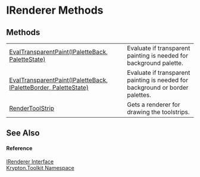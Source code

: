# IRenderer Methods




## Methods
<table>
<tr>
<td><a href="a1d4250b-a49a-d69e-c34b-1fcffd4fc51c.md">EvalTransparentPaint(IPaletteBack, PaletteState)</a></td>
<td>Evaluate if transparent painting is needed for background palette.</td></tr>
<tr>
<td><a href="478ede3a-0a1c-266e-d2bd-93e9f0316f53.md">EvalTransparentPaint(IPaletteBack, IPaletteBorder, PaletteState)</a></td>
<td>Evaluate if transparent painting is needed for background or border palettes.</td></tr>
<tr>
<td><a href="42086811-63d4-656f-13a7-5f121bde4e65.md">RenderToolStrip</a></td>
<td>Gets a renderer for drawing the toolstrips.</td></tr>
</table>

## See Also


#### Reference
<a href="510ba00d-9814-c743-a4c7-aee129753625.md">IRenderer Interface</a>  
<a href="79d2eac2-21f4-54ff-7552-b20c33c30600.md">Krypton.Toolkit Namespace</a>  
